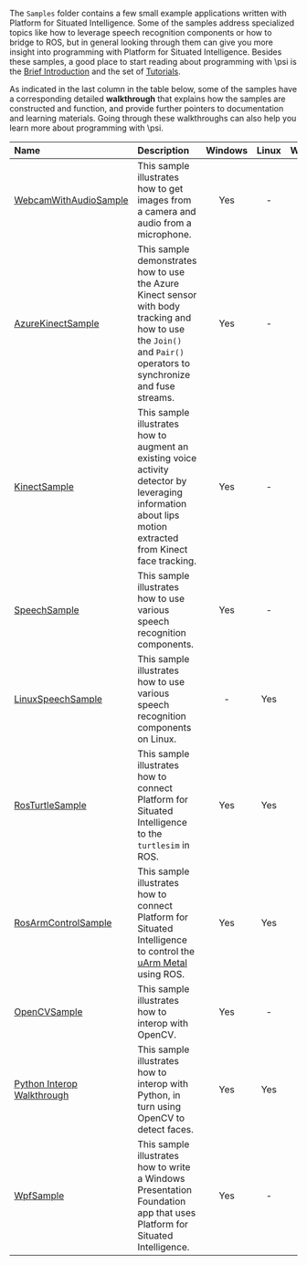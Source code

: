 The `Samples` folder contains a few small example applications written with Platform for Situated Intelligence. Some of the samples address specialized topics like how to leverage speech recognition components or how to bridge to ROS, but in general looking through them can give you more insight into programming with Platform for Situated Intelligence. Besides these samples, a good place to start reading about programming with \\psi is the [Brief Introduction](Brief-Introduction) and the set of [Tutorials](Tutorials). 

As indicated in the last column in the table below, some of the samples have a corresponding detailed **walkthrough** that explains how the samples are constructed and function, and provide further pointers to documentation and learning materials. Going through these walkthroughs can also help you learn more about programming with \\psi.

| Name | Description | Windows | Linux | Walkthrough |
| :----------- | :---------- | :--: | :--: | :--: |
| [WebcamWithAudioSample](https://github.com/Microsoft/psi/blob/master/Samples/WebcamWithAudioSample) | This sample illustrates how to get images from a camera and audio from a microphone. | Yes | - | - | 
| [AzureKinectSample](https://github.com/microsoft/psi/blob/master/Samples/AzureKinectSample) | This sample demonstrates how to use the Azure Kinect sensor with body tracking and how to use the `Join()` and `Pair()` operators to synchronize and fuse streams. | Yes | - | [Yes](https://github.com/microsoft/psi/blob/master/Samples/AzureKinectSample) |
| [KinectSample](https://github.com/Microsoft/psi/blob/master/Samples/KinectSample) | This sample illustrates how to augment an existing voice activity detector by leveraging information about lips motion extracted from Kinect face tracking. | Yes | - | - |
| [SpeechSample](https://github.com/Microsoft/psi/blob/master/Samples/SpeechSample) | This sample illustrates how to use various speech recognition components. | Yes | - | - |
| [LinuxSpeechSample](https://github.com/Microsoft/psi/blob/master/Samples/LinuxSpeechSample) | This sample illustrates how to use various speech recognition components on Linux. | - | Yes | - |
| [RosTurtleSample](https://github.com/Microsoft/psi/blob/master/Samples/RosTurtleSample) | This sample illustrates how to connect Platform for Situated Intelligence to the `turtlesim` in ROS. | Yes | Yes | [Yes](https://github.com/Microsoft/psi/blob/master/Samples/RosTurtleSample) |
| [RosArmControlSample](https://github.com/Microsoft/psi/blob/master/Samples/RosArmControlSample) | This sample illustrates how to connect Platform for Situated Intelligence to control the [uArm Metal](http://ufactory.cc/#/en/uarm1) using ROS. | Yes | Yes | [Yes](https://github.com/Microsoft/psi/blob/master/Samples/RosArmControlSample) |
| [OpenCVSample](https://github.com/Microsoft/psi/blob/master/Samples/OpenCVSample) | This sample illustrates how to interop with OpenCV. | Yes | - | - |
| [Python Interop Walkthrough](./PythonInteropWalkthrough.md) | This sample illustrates how to interop with Python, in turn using OpenCV to detect faces. | Yes | Yes | Yes |
| [WpfSample](./WpfSample.md) | This sample illustrates how to write a Windows Presentation Foundation app that uses Platform for Situated Intelligence. | Yes | - | - |



